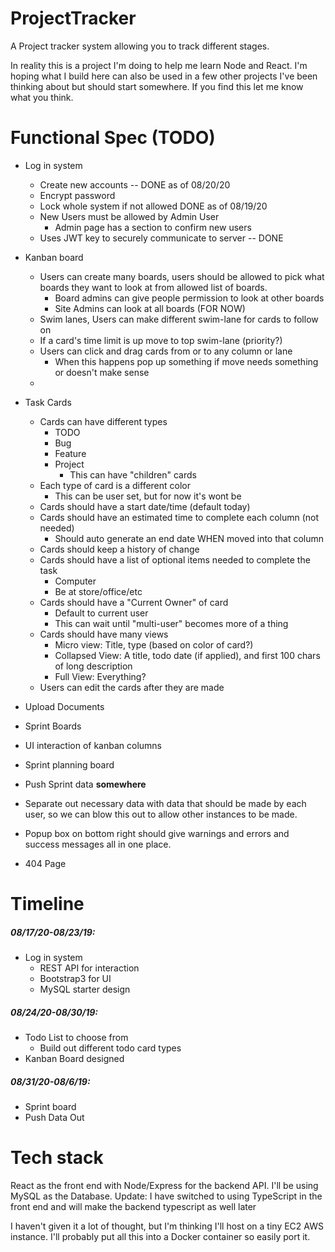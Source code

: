 # ProjectTracker
A Project tracker system allowing you to track different stages.

In reality this is a project I'm doing to help me learn
Node and React. I'm hoping what I build here can also be used 
in a few other projects I've been thinking about but should 
start somewhere. If you find this let me know what you think.  

# Functional Spec  (TODO) 
* Log in system
    * Create new accounts -- DONE as of 08/20/20
    * Encrypt password
    * Lock whole system if not allowed DONE as of 08/19/20
    * New Users must be allowed by Admin User
        * Admin page has a section to confirm new users
    * Uses JWT key to securely communicate to server -- DONE
    

* Kanban board
    * Users can create many boards, users should be allowed to pick
     what boards they want to look at from allowed list of boards. 
        * Board admins can give people permission to look at other boards
        * Site Admins can look at all boards (FOR NOW)
    * Swim lanes, Users can make different swim-lane for cards to follow on
    * If a card's time limit is up move to top swim-lane (priority?)
    * Users can click and drag cards from or to any column or lane 
        * When this happens pop up something if move needs something or doesn't make sense  
    * 
  
* Task Cards
    * Cards can have different types
        * TODO
        * Bug
        * Feature
        * Project 
            * This can have "children" cards
    * Each type of card is a different color
        * This can be user set, but for now it's wont be
    * Cards should have a start date/time (default today)
    * Cards should have an estimated time to complete each column (not needed) 
        * Should auto generate an end date WHEN moved into that column
    * Cards should keep a history of change
    * Cards should have a list of optional items needed to complete the task
        * Computer
        * Be at store/office/etc
    * Cards should have a "Current Owner" of card 
        * Default to current user
        * This can wait until "multi-user" becomes more of a thing
    * Cards should have many views
        * Micro view: Title, type (based on color of card?)
        * Collapsed View: A title, todo date (if applied), and first 100 chars of long description
        * Full View: Everything?
    * Users can edit the cards after they are made

* Upload Documents
* Sprint Boards
* UI interaction of kanban columns
* Sprint planning board
* Push Sprint data **somewhere**
* Separate out necessary data with data that should be made
 by each user, so we can blow this out to allow other 
 instances to be made.
* Popup box on bottom right should give warnings and errors 
  and success messages all in one place. 
 
 * 404 Page

# Timeline

##### 08/17/20-08/23/19: 
* Log in system
    * REST API for interaction
    * Bootstrap3 for UI
    * MySQL starter design
    
##### 08/24/20-08/30/19:
* Todo List to choose from
    * Build out different todo card types 
* Kanban Board designed

##### 08/31/20-08/6/19:
* Sprint board
* Push Data Out


# Tech stack
React as the front end with Node/Express for the backend API.
I'll be using MySQL as the Database. 
Update: I have switched to using TypeScript in the front end
and will make the backend typescript as well later

I haven't given it a lot of thought, but I'm thinking I'll host 
on a tiny EC2 AWS instance. I'll probably put all this into a 
Docker container so easily port it. 